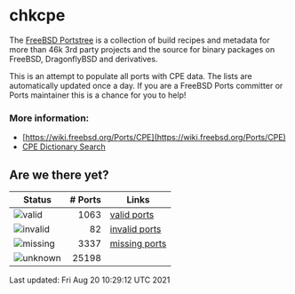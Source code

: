 # chkcpe

The [FreeBSD Portstree](https://cgit.freebsd.org/ports) is a collection of build recipes
and metadata for more than 46k 3rd party projects and the source for binary packages on
FreeBSD, DragonflyBSD and derivatives.

This is an attempt to populate all ports with CPE data. The lists are automatically
updated once a day. If you are a FreeBSD Ports committer or Ports maintainer this is a
chance for you to help!

### More information:
* [https://wiki.freebsd.org/Ports/CPE](https://wiki.freebsd.org/Ports/CPE)
* [CPE Dictionary Search](http://web.nvd.nist.gov/view/cpe/search)


## Are we there yet?

| Status                                                   | # Ports    | Links                                                         |
| ---------------------------------------------------------| ---------: | ------------------------------------------------------------- |
| ![valid](https://img.shields.io/badge/valid-brightgreen) | 1063   | [valid ports](https://github.com/decke/chkcpe/wiki/valid)     |
| ![invalid](https://img.shields.io/badge/invalid-red)     | 82 | [invalid ports](https://github.com/decke/chkcpe/wiki/invalid) |
| ![missing](https://img.shields.io/badge/missing-orange)  | 3337 | [missing ports](https://github.com/decke/chkcpe/wiki/missing) |
| ![unknown](https://img.shields.io/badge/unknown-grey)    | 25198 |  |

Last updated: Fri Aug 20 10:29:12 UTC 2021

